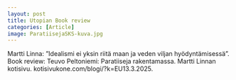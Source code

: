 ```yaml
---
layout: post
title: Utopian Book review
categories: [Article]
image: ParatiisejaSKS-kuva.jpg
---
```

Martti Linna: ”Idealismi ei yksin riitä maan ja veden viljan hyödyntämisessä”. Book review: Teuvo Peltoniemi: Paratiiseja rakentamassa. Martti Linnan kotisivu. kotisivukone.com/blogi/?k=EU13.3.2025.
